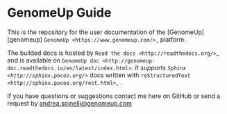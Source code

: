 GenomeUp Guide
==============
This is the repository for the user documentation of the [GenomeUp][genomeup] `GenomeUp <https://www.genomeup.com/>`_ platform.

The builded docs is hosted by `Read the docs <http://readthedocs.org/>`_ and is available on `GenomeUp doc <http://genomeup-doc.readthedocs.io/en/latest/index.html>`_.
It supports `Sphinx <http://sphinx.pocoo.org/>`_ docs written with `reStructuredText <http://sphinx.pocoo.org/rest.html>`_ .

If you have questions or suggestions contact me here on GitHub or send a request by andrea.spinelli@genomeup.com

[genomup]: http://www.genomeup.com/
